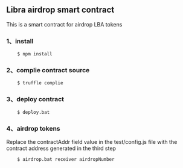 ## Libra airdrop smart contract

This is a smart contract for airdrop LBA tokens

### 1、install
        $ npm install

### 2、complie contract source
        $ truffle complie
        
### 3、deploy contract
        $ deploy.bat
        
### 4、airdrop tokens
Replace the contractAddr field value in the test/config.js file with the contract address generated in the third step

        $ airdrop.bat receiver airdropNumber